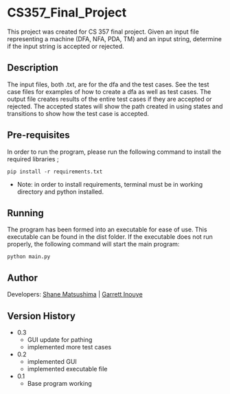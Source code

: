 # CS357_Final_Project
This project was created for CS 357 final project. Given an input file representing a machine (DFA, NFA, PDA, TM) and an input string, determine if the input string is accepted or rejected. 

## Description
The input files, both .txt, are for the dfa and the test cases. See the test case files for examples of how to create a dfa as well as test cases. The output file creates results of the entire test cases if they are accepted or rejected. The accepted states will show the path created in using states and transitions to show how the test case is accepted. 

## Pre-requisites
In order to run the program, please run the following command to install the required libraries ;
```
pip install -r requirements.txt
```
* Note: in order to install requirements, terminal must be in working directory and python installed. 

## Running
The program has been formed into an executable for ease of use. This executable can be found in the dist folder. If the executable does not run properly, the following command will start the main program:
```
python main.py
```

## Author
Developers: [Shane Matsushima](https://github.com/ShaneMatsushima) | [Garrett Inouye](https://github.com/inouyeg23)

## Version History
* 0.3
    * GUI update for pathing
    * implemented more test cases
* 0.2
    * implemented GUI
    * implemented executable file
* 0.1
    * Base program working




